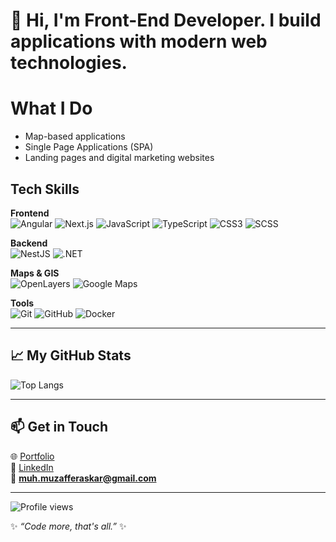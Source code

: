 # 👋 Hi, I'm Front-End Developer. I build applications with modern web technologies.  

# What I Do
- Map-based applications  
- Single Page Applications (SPA)  
- Landing pages and digital marketing websites  

## Tech Skills

**Frontend**  
![Angular](https://img.shields.io/badge/Angular-DD0031?style=for-the-badge&logo=angular&logoColor=white)
![Next.js](https://img.shields.io/badge/Next.js-000000?style=for-the-badge&logo=nextdotjs&logoColor=white)
![JavaScript](https://img.shields.io/badge/JavaScript-F7DF1E?style=for-the-badge&logo=javascript&logoColor=black)
![TypeScript](https://img.shields.io/badge/TypeScript-007ACC?style=for-the-badge&logo=typescript&logoColor=white)
![CSS3](https://img.shields.io/badge/CSS3-1572B6?style=for-the-badge&logo=css3&logoColor=white)
![SCSS](https://img.shields.io/badge/SCSS-CC6699?style=for-the-badge&logo=sass&logoColor=white)

**Backend**  
![NestJS](https://img.shields.io/badge/NestJS-E0234E?style=for-the-badge&logo=nestjs&logoColor=white)
![.NET](https://img.shields.io/badge/.NET-512BD4?style=for-the-badge&logo=dotnet&logoColor=white)

**Maps & GIS**  
![OpenLayers](https://img.shields.io/badge/OpenLayers-1F6FEB?style=for-the-badge&logo=openlayers&logoColor=white)
![Google Maps](https://img.shields.io/badge/Google%20Maps-4285F4?style=for-the-badge&logo=googlemaps&logoColor=white)

**Tools**  
![Git](https://img.shields.io/badge/Git-F05032?style=for-the-badge&logo=git&logoColor=white)
![GitHub](https://img.shields.io/badge/GitHub-100000?style=for-the-badge&logo=github&logoColor=white)
![Docker](https://img.shields.io/badge/Docker-2496ED?style=for-the-badge&logo=docker&logoColor=white)

---

## 📈 My GitHub Stats 
![Top Langs](https://github-readme-stats.vercel.app/api/top-langs/?username=Mu-As&layout=compact&theme=radical&hide_border=true)

---

## 📫 Get in Touch
🌐 [Portfolio](https://muzafferaskar.com)  
💼 [LinkedIn](https://www.linkedin.com/in/mu-as/)  
📧 **muh.muzafferaskar@gmail.com**  

---

![Profile views](https://komarev.com/ghpvc/?username=Mu-As&color=blue&style=flat-square)

✨ _“Code more, that's all.”_ ✨
